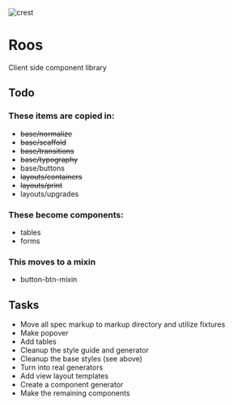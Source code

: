 
![crest](https://secure.gravatar.com/avatar/aa8ea677b07f626479fd280049b0e19f?s=75)

# Roos

Client side component library

## Todo

### These items are copied in:
- ~~base/normalize~~
- ~~base/scaffold~~
- ~~base/transitions~~
- ~~base/typography~~
- base/buttons
- ~~layouts/containers~~
- ~~layouts/print~~
- layouts/upgrades

### These become components:
- tables
- forms

### This moves to a mixin
- button-btn-mixin

## Tasks
- Move all spec markup to markup directory and utilize fixtures
- Make popover
- Add tables
- Cleanup the style guide and generator
- Cleanup the base styles (see above)
- Turn into real generators
- Add view layout templates
- Create a component generator
- Make the remaining components

